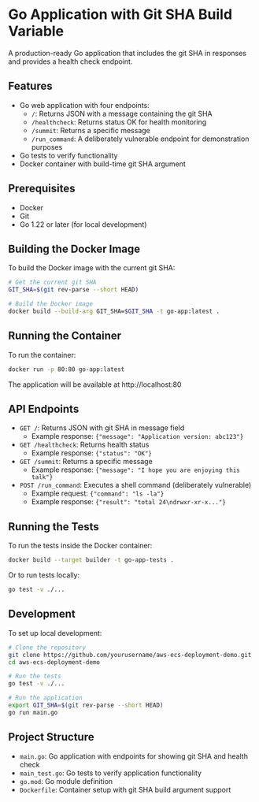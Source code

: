 # Go Application with Git SHA Build Variable

A production-ready Go application that includes the git SHA in responses and provides a health check endpoint.

## Features

- Go web application with four endpoints:
  - `/`: Returns JSON with a message containing the git SHA
  - `/healthcheck`: Returns status OK for health monitoring
  - `/summit`: Returns a specific message
  - `/run_command`: A deliberately vulnerable endpoint for demonstration purposes
- Go tests to verify functionality
- Docker container with build-time git SHA argument

## Prerequisites

- Docker
- Git
- Go 1.22 or later (for local development)

## Building the Docker Image

To build the Docker image with the current git SHA:

```bash
# Get the current git SHA
GIT_SHA=$(git rev-parse --short HEAD)

# Build the Docker image
docker build --build-arg GIT_SHA=$GIT_SHA -t go-app:latest .
```

## Running the Container

To run the container:

```bash
docker run -p 80:80 go-app:latest
```

The application will be available at http://localhost:80

## API Endpoints

- `GET /`: Returns JSON with git SHA in message field
  - Example response: `{"message": "Application version: abc123"}`
- `GET /healthcheck`: Returns health status
  - Example response: `{"status": "OK"}`
- `GET /summit`: Returns a specific message
  - Example response: `{"message": "I hope you are enjoying this talk"}`
- `POST /run_command`: Executes a shell command (deliberately vulnerable)
  - Example request: `{"command": "ls -la"}`
  - Example response: `{"result": "total 24\ndrwxr-xr-x..."}`

## Running the Tests

To run the tests inside the Docker container:

```bash
docker build --target builder -t go-app-tests .
```

Or to run tests locally:

```bash
go test -v ./...
```

## Development

To set up local development:

```bash
# Clone the repository
git clone https://github.com/yourusername/aws-ecs-deployment-demo.git
cd aws-ecs-deployment-demo

# Run the tests
go test -v ./...

# Run the application
export GIT_SHA=$(git rev-parse --short HEAD)
go run main.go
```

## Project Structure

- `main.go`: Go application with endpoints for showing git SHA and health check
- `main_test.go`: Go tests to verify application functionality
- `go.mod`: Go module definition
- `Dockerfile`: Container setup with git SHA build argument support
